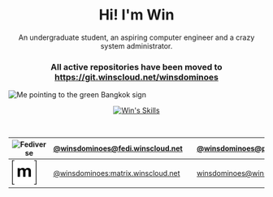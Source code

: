 <h1 align="center">Hi! I'm Win</h1>
<p align="center">An undergraduate student, an aspiring computer engineer and a crazy system administrator.</p>
<h3 align="center">All active repositories have been moved to <a href="https://git.winscloud.net/winsdominoes">https://git.winscloud.net/winsdominoes</a></h3>

<img src="assets/images/banner.JPG" alt="Me pointing to the green Bangkok sign" /><br/>

<div align="center">
    <a href="https://git.winscloud.net/winsdominoes">
        <img alt="Win's Skills" src="https://skillicons.dev/icons?i=html,css,tailwind,php,js,nodejs,express,discordjs,ts,react,nextjs,c,arduino,gtk,dart,flutter,python,bash,git,docker,cloudflare,mysql,sqlite,nginx,bsd,linux,debian,raspberrypi,arch,vscodium" />
    </a>

<br /><div>
    
| <img src="https://skillicons.dev/icons?i=fediverse" alt="Fediverse" /> | [@winsdominoes@fedi.winscloud.net](https://fedi.winscloud.net/winsdominoes) | <img src="assets/icons/peertube.svg" alt="PeerTube" width="30" /> | [@winsdominoes@peertube.winscloud.net](https://peertube.winscloud.net/a/winsdominoes) | 
|---|-----------|---|---|
| <img src="assets/icons/matrix.svg" style="Matrix" />  | [@winsdominoes:matrix.winscloud.net](https://matrix.to/#/@winsdominoes:matrix.winscloud.net) | <img src="assets/icons/protonmail.svg" alt="Proton Mail" width="30" /> | [winsdominoes@winscloud.net](mailto:winsdominoes@winscloud.net) |

</div>

</div>
